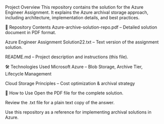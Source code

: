  Project Overview
This repository contains the solution for the Azure Engineer Assignment.
It explains the Azure archival storage approach, including architecture, implementation details, and best practices.

📂 Repository Contents
Azure-archive-solution-repo.pdf – Detailed solution document in PDF format.

Azure Engineer Assignment Solution22.txt – Text version of the assignment solution.

README.md – Project description and instructions (this file).

🛠 Technologies Used
Microsoft Azure – Blob Storage, Archive Tier, Lifecycle Management

Cloud Storage Principles – Cost optimization & archival strategy

📖 How to Use
Open the PDF file for the complete solution.

Review the .txt file for a plain text copy of the answer.

Use this repository as a reference for implementing archival solutions in Azure.

